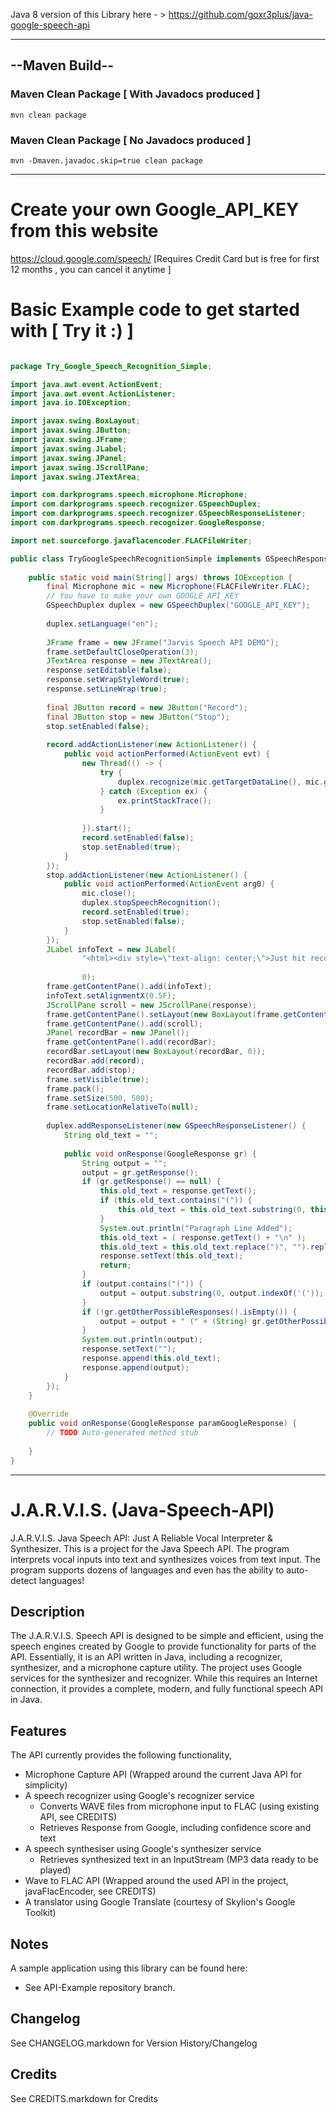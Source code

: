 Java 8 version of this Library here - >  https://github.com/goxr3plus/java-google-speech-api



---

## --Maven Build--

### Maven Clean Package [ With Javadocs produced ]

```mvn clean package``` 

### Maven Clean Package [ No Javadocs produced ]

```mvn -Dmaven.javadoc.skip=true clean package``` 

---


# Create your own Google_API_KEY from this website

https://cloud.google.com/speech/   [Requires Credit Card but is free for first 12 months , you can cancel it anytime ]

# Basic Example code to get started with [ Try it :) ]

```Java

package Try_Google_Speech_Recognition_Simple;

import java.awt.event.ActionEvent;
import java.awt.event.ActionListener;
import java.io.IOException;

import javax.swing.BoxLayout;
import javax.swing.JButton;
import javax.swing.JFrame;
import javax.swing.JLabel;
import javax.swing.JPanel;
import javax.swing.JScrollPane;
import javax.swing.JTextArea;

import com.darkprograms.speech.microphone.Microphone;
import com.darkprograms.speech.recognizer.GSpeechDuplex;
import com.darkprograms.speech.recognizer.GSpeechResponseListener;
import com.darkprograms.speech.recognizer.GoogleResponse;

import net.sourceforge.javaflacencoder.FLACFileWriter;

public class TryGoogleSpeechRecognitionSimple implements GSpeechResponseListener {
	
	public static void main(String[] args) throws IOException {
		final Microphone mic = new Microphone(FLACFileWriter.FLAC);
		// You have to make your own GOOGLE_API_KEY 
		GSpeechDuplex duplex = new GSpeechDuplex("GOOGLE_API_KEY");
		
		duplex.setLanguage("en");
		
		JFrame frame = new JFrame("Jarvis Speech API DEMO");
		frame.setDefaultCloseOperation(3);
		JTextArea response = new JTextArea();
		response.setEditable(false);
		response.setWrapStyleWord(true);
		response.setLineWrap(true);
		
		final JButton record = new JButton("Record");
		final JButton stop = new JButton("Stop");
		stop.setEnabled(false);
		
		record.addActionListener(new ActionListener() {
			public void actionPerformed(ActionEvent evt) {
				new Thread(() -> {
					try {
						duplex.recognize(mic.getTargetDataLine(), mic.getAudioFormat());
					} catch (Exception ex) {
						ex.printStackTrace();
					}
					
				}).start();
				record.setEnabled(false);
				stop.setEnabled(true);
			}
		});
		stop.addActionListener(new ActionListener() {
			public void actionPerformed(ActionEvent arg0) {
				mic.close();
				duplex.stopSpeechRecognition();
				record.setEnabled(true);
				stop.setEnabled(false);
			}
		});
		JLabel infoText = new JLabel(
				"<html><div style=\"text-align: center;\">Just hit record and watch your voice be translated into text.\n<br>Only English is supported by this demo, but the full API supports dozens of languages.<center></html>",
				
				0);
		frame.getContentPane().add(infoText);
		infoText.setAlignmentX(0.5F);
		JScrollPane scroll = new JScrollPane(response);
		frame.getContentPane().setLayout(new BoxLayout(frame.getContentPane(), 1));
		frame.getContentPane().add(scroll);
		JPanel recordBar = new JPanel();
		frame.getContentPane().add(recordBar);
		recordBar.setLayout(new BoxLayout(recordBar, 0));
		recordBar.add(record);
		recordBar.add(stop);
		frame.setVisible(true);
		frame.pack();
		frame.setSize(500, 500);
		frame.setLocationRelativeTo(null);
		
		duplex.addResponseListener(new GSpeechResponseListener() {
			String old_text = "";
			
			public void onResponse(GoogleResponse gr) {
				String output = "";
				output = gr.getResponse();
				if (gr.getResponse() == null) {
					this.old_text = response.getText();
					if (this.old_text.contains("(")) {
						this.old_text = this.old_text.substring(0, this.old_text.indexOf('('));
					}
					System.out.println("Paragraph Line Added");
					this.old_text = ( response.getText() + "\n" );
					this.old_text = this.old_text.replace(")", "").replace("( ", "");
					response.setText(this.old_text);
					return;
				}
				if (output.contains("(")) {
					output = output.substring(0, output.indexOf('('));
				}
				if (!gr.getOtherPossibleResponses().isEmpty()) {
					output = output + " (" + (String) gr.getOtherPossibleResponses().get(0) + ")";
				}
				System.out.println(output);
				response.setText("");
				response.append(this.old_text);
				response.append(output);
			}
		});
	}
	
	@Override
	public void onResponse(GoogleResponse paramGoogleResponse) {
		// TODO Auto-generated method stub
		
	}
}


```

----

# J.A.R.V.I.S. (Java-Speech-API)

J.A.R.V.I.S. Java Speech API: Just A Reliable Vocal Interpreter & Synthesizer. 
This is a project for the Java Speech API. The program interprets vocal inputs into text and synthesizes voices from text input.
The program supports dozens of languages and even has the ability to auto-detect languages! 

## Description
The J.A.R.V.I.S. Speech API is designed to be simple and efficient, using the speech engines created by Google to provide functionality for parts of the API. Essentially, it is an API written in Java, including a recognizer, synthesizer, and a microphone capture utility. The project uses Google services for the synthesizer and recognizer.  While this requires an Internet connection, it provides a complete, modern, and fully functional speech API in Java.

## Features
The API currently provides the following functionality,

  * Microphone Capture API (Wrapped around the current Java API for simplicity)
  * A speech recognizer using Google's recognizer service
      * Converts WAVE files from microphone input to FLAC (using existing API, see CREDITS)
      * Retrieves Response from Google, including confidence score and text
  * A speech synthesiser using Google's synthesizer service
      * Retrieves synthesized text in an InputStream (MP3 data ready to be played)
  * Wave to FLAC API (Wrapped around the used API in the project, javaFlacEncoder, see CREDITS)
  * A translator using Google Translate (courtesy of Skylion's Google Toolkit)

## Notes

A sample application using this library can be found here:
* See API-Example repository branch. 

## Changelog
See CHANGELOG.markdown for Version History/Changelog

## Credits
See CREDITS.markdown for Credits
